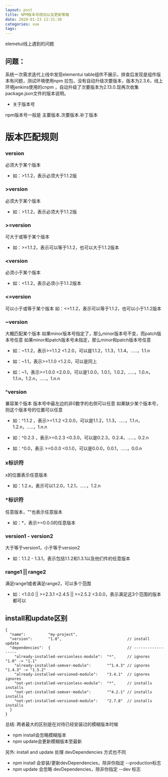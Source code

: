 ```yaml
---
layout: post
title: NPM版本号规则以及更新策略
date: 2020-01-23 12:31:30
categories: vue
tags:
---
```

elemetui线上遇到的问题

## 问题：
系统一次需求迭代上线中发现elementui table组件不展示，排查后发现是组件版本有问题，测试环境使用npm 拉包，没有自动升级次要版本，版本为2.3.6，线上环境jenkins使用的cnpm ，自动升级了次要版本为2.13.0.现再次收集package.json文件的版本说明。


- 关于版本号

npm版本号一般是 主要版本.次要版本.补丁版本

# 版本匹配规则

###  version

必须大于某个版本
- 如：>1.1.2，表示必须大于1.1.2版

### >version

必须大于某个版本
- 如：>1.1.2，表示必须大于1.1.2版

### >=version

可大于或等于某个版本
- 如：>=1.1.2，表示可以等于1.1.2，也可以大于1.1.2版本

### <version

必须小于某个版本
- 如：<1.1.2，表示必须小于1.1.2版本

### <=version

可以小于或等于某个版本
如：<=1.1.2，表示可以等于1.1.2，也可以小于1.1.2版本
### ~version

大概匹配某个版本
如果minor版本号指定了，那么minor版本号不变，而patch版本号任意
如果minor和patch版本号未指定，那么minor和patch版本号任意
- 如：~1.1.2，表示>=1.1.2 <1.2.0，可以是1.1.2，1.1.3，1.1.4，.....，1.1.n

- 如：~1.1，表示>=1.1.0 <1.2.0，可以是同上

- 如：~1，表示>=1.0.0 <2.0.0，可以是1.0.0，1.0.1，1.0.2，.....，1.0.n，1.1.n，1.2.n，.....，1.n.n

### ^version

兼容某个版本
版本号中最左边的非0数字的右侧可以任意
如果缺少某个版本号，则这个版本号的位置可以任意

- 如：^1.1.2 ，表示>=1.1.2 <2.0.0，可以是1.1.2，1.1.3，.....，1.1.n，1.2.n，.....，1.n.n

- 如：^0.2.3 ，表示>=0.2.3 <0.3.0，可以是0.2.3，0.2.4，.....，0.2.n

- 如：^0.0，表示 >=0.0.0 <0.1.0，可以是0.0.0，0.0.1，.....，0.0.n

### x标识符

x的位置表示任意版本
- 如：1.2.x，表示可以1.2.0，1.2.1，.....，1.2.n

### *标识符

任意版本，""也表示任意版本
- 如：*，表示>=0.0.0的任意版本

### version1 - version2

大于等于version1，小于等于version2
- 如：1.1.2 - 1.3.1，表示包括1.1.2和1.3.1以及他们件的任意版本

### range1 || range2

满足range1或者满足range2，可以多个范围
- 如：<1.0.0 || >=2.3.1 <2.4.5 || >=2.5.2 <3.0.0，表示满足这3个范围的版本都可以

## install和update区别
```
{
  "name":          "my-project",
  "version":       "1.0",                             // install   update
  "dependencies":  {                                  // ------------------
    "already-installed-versionless-module":  "*",     // ignores   "1.0" -> "1.1"
    "already-installed-semver-module":       "^1.4.3" // ignores   "1.4.3" -> "1.5.2"
    "already-installed-versioned-module":    "3.4.1"  // ignores   ignores
    "not-yet-installed-versionless-module":  "*",     // installs  installs
    "not-yet-installed-semver-module":       "^4.2.1" // installs  installs
    "not-yet-installed-versioned-module":    "2.7.8"  // installs  installs
  }
}
```
总结: 两者最大的区别是在对待已经安装过的模糊版本时候
- npm install会忽略模糊版本
- npm update会更新模糊版本至最新

另外: install and update 处理 devDependencies 方式也不同
- npm install 会安装/更新devDependencies，除非你指定 --production标志
- npm update 会忽略 devDependencies，除非你指定 --dev 标志